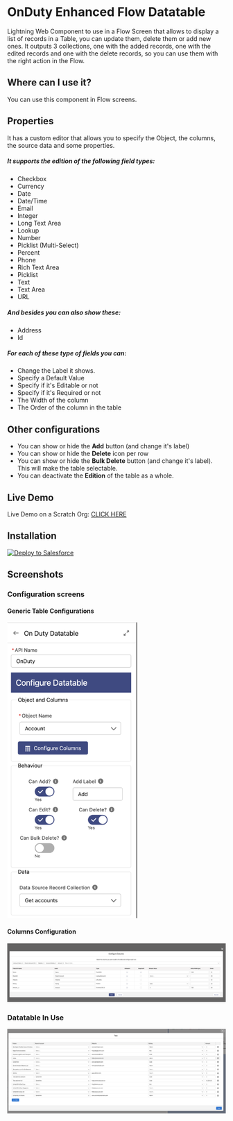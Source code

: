 # OnDuty Enhanced Flow Datatable

Lightning Web Component to use in a Flow Screen that allows to display a list of records in a Table, you can update them, delete them or add new ones.
It outputs 3 collections, one with the added records, one with the edited records and one with the delete records, so you can use them with the right action in the Flow.

## Where can I use it?

You can use this component in Flow screens.

## Properties

It has a custom editor that allows you to specify the Object, the columns, the source data and some properties.

##### It supports the edition of the following field types:

- Checkbox
- Currency
- Date
- Date/Time
- Email
- Integer
- Long Text Area
- Lookup
- Number
- Picklist (Multi-Select)
- Percent
- Phone
- Rich Text Area
- Picklist
- Text
- Text Area
- URL

##### And besides you can also show these:

- Address
- Id

##### For each of these type of fields you can:

- Change the Label it shows.
- Specify a Default Value
- Specify if it's Editable or not
- Specify if it's Required or not
- The Width of the column
- The Order of the column in the table

## Other configurations

- You can show or hide the **Add** button (and change it's label)
- You can show or hide the **Delete** icon per row
- You can show or hide the **Bulk Delete** button (and change it's label). This will make the table selectable.
- You can deactivate the **Edition** of the table as a whole.

## Live Demo

Live Demo on a Scratch Org: <a href="https://hosted-scratch.herokuapp.com/launch?template=https://github.com/ondutysoftwaresolutions/oddatatable">CLICK HERE</a>

## Installation

<a href="https://githubsfdeploy.herokuapp.com?owner=ondutysoftwaresolutions&repo=oddatatable&ref=main">
  <img alt="Deploy to Salesforce"
       src="https://raw.githubusercontent.com/afawcett/githubsfdeploy/master/deploy.png">
</a>

## Screenshots

### Configuration screens

#### Generic Table Configurations

<img src="./images/Configuration-1.png" width="300">

#### Columns Configuration

![Columns Configuration](./images/Configuration-2.png)

### Datatable In Use

![Flow](./images/Table-in-use.png)
